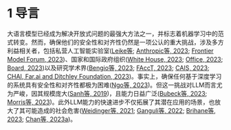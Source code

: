 # 1 导言

大语言模型已经成为解决开放式问题的最强大方法之一，并标志着机器学习中的范式转变。然而，确保他们的安全性和对齐性仍然是一项公认的重大挑战，涉及多方利益相关者，包括私营人工智能实验室([Leike等](https://openai.com/blog/our-approach-to-alignment-research); [Anthropic等, 2023](https://www.anthropic.com/news/core-views-on-ai-safety); [Frontier Model Forum, 2023](https://www.frontiermodelforum.org/updates/announcing-the-frontier-model-forum/))、国家和国际政府组织([White House, 2023](https://www.whitehouse.gov/briefing-room/presidential-actions/2023/10/30/executive-order-on-the-safe-secure-and-trustworthy-development-and-use-of-artificial-intelligence/); [Office, 2023](https://www.gov.uk/government/news/prime-minister-calls-for-global-responsibility-to-take-ai-risks-seriously-and-seize-its-opportunities); [Board, 2023](https://www.un.org/sites/un2.un.org/files/ai_advisory_body_interim_report.pdf))以及研究学术界([Bengio等, 2023](https://arxiv.org/pdf/2310.17688v2); [FAccT, 2023](https://facctconference.org/2023/harm-policy); [CAIS, 2023](https://www.safe.ai/statement-on-ai-risk); [CHAI, Far.ai and Ditchley Foundation, 2023](https://humancompatible.ai/news/2023/10/31/prominent-ai-scientists-from-china-and-the-west-propose-joint-strategy-to-mitigate-risks-from-ai/))。事实上，确保任何基于深度学习的系统具有安全性和对齐性都极为困难([Ngo等, 2023](https://arxiv.org/pdf/2209.00626))。但这一挑战对LLM而言尤为严峻，因其规模庞大([Sanh等, 2019](https://arxiv.org/pdf/1910.01108))，且能力日益广泛([Bubeck等, 2023](https://arxiv.org/pdf/2303.12712); [Morris等, 2023](https://arxiv.org/pdf/2311.02462))。此外LLM能力的快速进步不仅拓展了其潜在应用的场景，也放大了其可能造成的社会危害([Weidinger等, 2021](https://arxiv.org/pdf/2112.04359); [Ganguli等, 2022](https://arxiv.org/pdf/2202.07785); [Brihane等, 2023](https://arxiv.org/pdf/2306.13141); [Chan等, 2023a](https://arxiv.org/pdf/2302.10329))。

